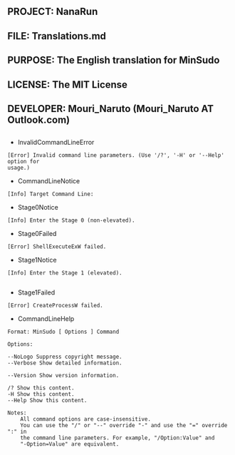 ﻿##
## PROJECT:   NanaRun
## FILE:      Translations.md
## PURPOSE:   The English translation for MinSudo
## 
## LICENSE:   The MIT License
## 
## DEVELOPER: Mouri_Naruto (Mouri_Naruto AT Outlook.com)
##

- InvalidCommandLineError
```
[Error] Invalid command line parameters. (Use '/?', '-H' or '--Help' option for
usage.)

```
- CommandLineNotice
```
[Info] Target Command Line: 
```
- Stage0Notice
```
[Info] Enter the Stage 0 (non-elevated).

```
- Stage0Failed
```
[Error] ShellExecuteExW failed.

```
- Stage1Notice
```
[Info] Enter the Stage 1 (elevated).


```
- Stage1Failed
```
[Error] CreateProcessW failed.

```
- CommandLineHelp
```
Format: MinSudo [ Options ] Command

Options:

--NoLogo Suppress copyright message.
--Verbose Show detailed information.

--Version Show version information.

/? Show this content.
-H Show this content.
--Help Show this content.

Notes:
    All command options are case-insensitive.
    You can use the "/" or "--" override "-" and use the "=" override ":" in
    the command line parameters. For example, "/Option:Value" and
    "-Option=Value" are equivalent.

```
